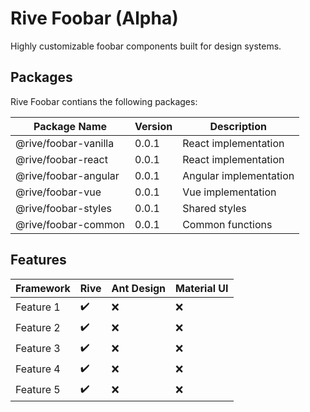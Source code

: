 # Rive Foobar (Alpha)

Highly customizable foobar components built for design systems.

## Packages

Rive Foobar contians the following packages:

Package Name         | Version | Description
---------------------|---------|-----------------------
@rive/foobar-vanilla | 0.0.1   | React implementation
@rive/foobar-react   | 0.0.1   | React implementation
@rive/foobar-angular | 0.0.1   | Angular implementation
@rive/foobar-vue     | 0.0.1   | Vue implementation
@rive/foobar-styles  | 0.0.1   | Shared styles
@rive/foobar-common  | 0.0.1   | Common functions

## Features

Framework | Rive | Ant Design | Material UI
----------|------|------------|------------
Feature 1 | ✔️   | ❌         | ❌
Feature 2 | ✔️   | ❌         | ❌
Feature 3 | ✔️   | ❌         | ❌
Feature 4 | ✔️   | ❌         | ❌
Feature 5 | ✔️   | ❌         | ❌
